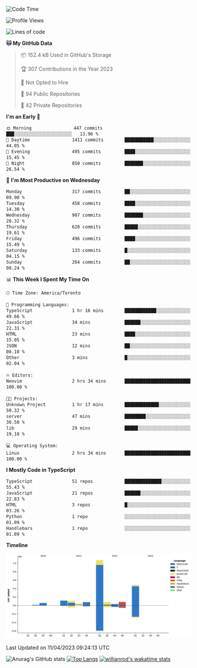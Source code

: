 <!--START_SECTION:waka-->
![Code Time](http://img.shields.io/badge/Code%20Time-316%20hrs%2021%20mins-blue)

![Profile Views](http://img.shields.io/badge/Profile%20Views-0-blue)

![Lines of code](https://img.shields.io/badge/From%20Hello%20World%20I%27ve%20Written-2.1%20million%20lines%20of%20code-blue)

**🐱 My GitHub Data** 

> 📦 152.4 kB Used in GitHub's Storage 
 > 
> 🏆 307 Contributions in the Year 2023
 > 
> 🚫 Not Opted to Hire
 > 
> 📜 94 Public Repositories 
 > 
> 🔑 42 Private Repositories 
 > 
**I'm an Early 🐤** 

```text
🌞 Morning                447 commits         ███░░░░░░░░░░░░░░░░░░░░░░   13.96 % 
🌆 Daytime                1411 commits        ███████████░░░░░░░░░░░░░░   44.05 % 
🌃 Evening                495 commits         ████░░░░░░░░░░░░░░░░░░░░░   15.45 % 
🌙 Night                  850 commits         ███████░░░░░░░░░░░░░░░░░░   26.54 % 
```
📅 **I'm Most Productive on Wednesday** 

```text
Monday                   317 commits         ██░░░░░░░░░░░░░░░░░░░░░░░   09.90 % 
Tuesday                  458 commits         ████░░░░░░░░░░░░░░░░░░░░░   14.30 % 
Wednesday                907 commits         ███████░░░░░░░░░░░░░░░░░░   28.32 % 
Thursday                 628 commits         █████░░░░░░░░░░░░░░░░░░░░   19.61 % 
Friday                   496 commits         ████░░░░░░░░░░░░░░░░░░░░░   15.49 % 
Saturday                 133 commits         █░░░░░░░░░░░░░░░░░░░░░░░░   04.15 % 
Sunday                   264 commits         ██░░░░░░░░░░░░░░░░░░░░░░░   08.24 % 
```


📊 **This Week I Spent My Time On** 

```text
🕑︎ Time Zone: America/Toronto

💬 Programming Languages: 
TypeScript               1 hr 16 mins        ████████████░░░░░░░░░░░░░   49.66 % 
JavaScript               34 mins             ██████░░░░░░░░░░░░░░░░░░░   22.31 % 
HTML                     23 mins             ████░░░░░░░░░░░░░░░░░░░░░   15.05 % 
JSON                     12 mins             ██░░░░░░░░░░░░░░░░░░░░░░░   08.10 % 
Other                    3 mins              █░░░░░░░░░░░░░░░░░░░░░░░░   02.04 % 

🔥 Editors: 
Neovim                   2 hrs 34 mins       █████████████████████████   100.00 % 

🐱‍💻 Projects: 
Unknown Project          1 hr 17 mins        █████████████░░░░░░░░░░░░   50.32 % 
server                   47 mins             ████████░░░░░░░░░░░░░░░░░   30.50 % 
lib                      29 mins             █████░░░░░░░░░░░░░░░░░░░░   19.18 % 

💻 Operating System: 
Linux                    2 hrs 34 mins       █████████████████████████   100.00 % 
```

**I Mostly Code in TypeScript** 

```text
TypeScript               51 repos            ██████████████░░░░░░░░░░░   55.43 % 
JavaScript               21 repos            ██████░░░░░░░░░░░░░░░░░░░   22.83 % 
HTML                     3 repos             █░░░░░░░░░░░░░░░░░░░░░░░░   03.26 % 
Python                   1 repo              ░░░░░░░░░░░░░░░░░░░░░░░░░   01.09 % 
Handlebars               1 repo              ░░░░░░░░░░░░░░░░░░░░░░░░░   01.09 % 
```



**Timeline**

![Lines of Code chart](https://raw.githubusercontent.com/wise-introvert/wise-introvert/master/assets/bar_graph.png)


 Last Updated on 11/04/2023 09:24:13 UTC
<!--END_SECTION:waka-->

![Anurag's GitHub stats](https://github-readme-stats.vercel.app/api?username=wise-introvert&count_private=true&show_icons=true)
[![Top Langs](https://github-readme-stats.vercel.app/api/top-langs/?username=wise-introvert&langs_count=10)](https://github.com/anuraghazra/github-readme-stats)
[![willianrod's wakatime stats](https://github-readme-stats.vercel.app/api/wakatime?username=wiseintrovert)](https://github.com/anuraghazra/github-readme-stats)
